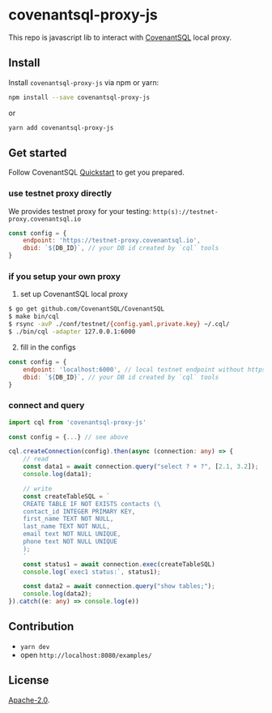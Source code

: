 # covenantsql-proxy-js

This repo is javascript lib to interact with [CovenantSQL](https://github.com/CovenantSQL/CovenantSQL) local proxy.

## Install

Install `covenantsql-proxy-js` via npm or yarn:
```bash
npm install --save covenantsql-proxy-js
```
or
```bash
yarn add covenantsql-proxy-js
```

## Get started
Follow CovenantSQL [Quickstart](https://testnet.covenantsql.io/quickstart) to get you prepared.

### use testnet proxy directly

We provides testnet proxy for your testing: `http(s)://testnet-proxy.covenantsql.io`

```javascript
const config = {
    endpoint: 'https://testnet-proxy.covenantsql.io',
    dbid: `${DB_ID}`, // your DB id created by `cql` tools
}
```

### if you setup your own proxy

1. set up CovenantSQL local proxy

```bash
$ go get github.com/CovenantSQL/CovenantSQL
$ make bin/cql
$ rsync -avP ./conf/testnet/{config.yaml,private.key} ~/.cql/
$ ./bin/cql -adapter 127.0.0.1:6000
```

2. fill in the configs

```javascript
const config = {
    endpoint: 'localhost:6000', // local testnet endpoint without https
    dbid: `${DB_ID}`, // your DB id created by `cql` tools
}
```

### connect and query
```typescript
import cql from 'covenantsql-proxy-js'

const config = {...} // see above

cql.createConnection(config).then(async (connection: any) => {
    // read
    const data1 = await connection.query("select ? + ?", [2.1, 3.2]);
    console.log(data1);

    // write
    const createTableSQL = `
    CREATE TABLE IF NOT EXISTS contacts (\
    contact_id INTEGER PRIMARY KEY,
    first_name TEXT NOT NULL,
    last_name TEXT NOT NULL,
    email text NOT NULL UNIQUE,
    phone text NOT NULL UNIQUE
    );
    `
    const status1 = await connection.exec(createTableSQL)
    console.log(`exec1 status:`, status1);

    const data2 = await connection.query("show tables;");
    console.log(data2);
}).catch((e: any) => console.log(e))
```

## Contribution

- `yarn dev`
- open `http://localhost:8080/examples/`

## License

[Apache-2.0](LICENSE).
